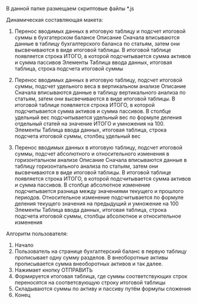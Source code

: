 В данной папке размещаем скриптовые файлы *.js

Динамическая составляющая макета:

1. Перенос вводимых данных в итоговую таблицу и подсчет итоговой суммы в бухгатерском балансе
Описание
Сначала вписываются данные в таблицу бухгалтерского баланса по статьям, затем они высвечиваются в виде итоговой таблицы. В итоговой таблице появляется строка ИТОГО, в которой подсчитывается сумма активов и сумма пассивов
Элементы
Таблица ввода данных, итоговая таблица, строка подсчета итоговой суммы

2. Перенос вводимых данных в итоговую таблицу, подсчет итоговой суммы, подсчет удельного веса в вертикальном анализе
Описание
Сначала вписываются данные в таблицу вертикального анализа по статьям, затем они высвечиваются в виде итоговой таблицы. В итоговой таблице появляется строка ИТОГО, в которой подсчитывается сумма активов и сумма пассивов. В столбце удельный вес подсчитывается удельный вес по формуле деления отдельный статей на значение ИТОГО и умножения на 100.
Элементы
Таблица ввода данных, итоговая таблица, строка подсчета итоговой суммы, столбец удельный вес

3. Перенос вводимых данных в итоговую таблицу, подсчет итоговой суммы, подсчет абсолютного и относительного изменения в горизонтальном анализе
Описание
Сначала вписываются данные в таблицу горизонтального анализа по статьям, затем они высвечиваются в виде итоговой таблицы. В итоговой таблице появляется строка ИТОГО, в которой подсчитывается сумма активов и сумма пассивов. В столбце абсолютное изменение подсчитывается разница между значениями текущего и прошлого периодов. Относительное изменение подсчитывается по формуле деления текущего значения на предыдущий и умножение на 100
Элементы
Таблица ввода данных, итоговая таблица, строка подсчета итоговой суммы, столбцы абсолютное и относительное изменения

Алгоритм пользователя:
1. Начало
2. Пользователь на странице бухгалтерский баланс в первую таблицу прописывает одну сумму разделов. В внеоборотные активы прописывается сумма внеоборотных активов и так далее.
3. Нажимает кнопку ОТПРАВИТЬ
4. Формируется итоговая таблица, где суммы соответствующих строк переносятся на соответсвующую строку итоговой таблицы
5. Складываются суммы по активу и пассиву путём формулы сложения 
6. Конец

